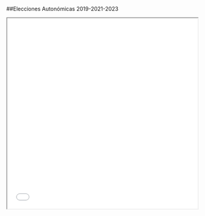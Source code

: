 ##Elecciones Autonómicas 2019-2021-2023

<iframe src="index.html" height="500" width="500"></iframe>
